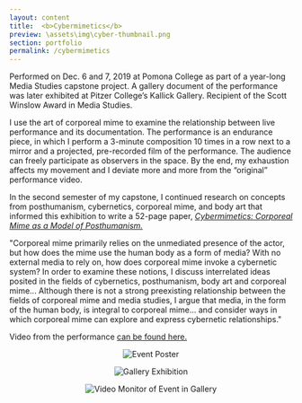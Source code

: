 ```yaml
---
layout: content
title:  <b>Cybermimetics</b>
preview: \assets\img\cyber-thumbnail.png
section: portfolio
permalink: /cybermimetics
---
```


Performed on Dec. 6 and 7, 2019 at Pomona College as part of a year-long Media Studies capstone project. A gallery document of the performance was later exhibited at Pitzer College’s Kallick Gallery. Recipient of the Scott Winslow Award in Media Studies.

I use the art of corporeal mime to examine the relationship between live performance and its documentation. The performance is an endurance piece, in which I perform a 3-minute composition 10 times in a row next to a mirror and a projected, pre-recorded film of the performance. The audience can freely participate as observers in the space. By the end, my exhaustion affects my movement and I deviate more and more from the “original” performance video. 

In the second semester of my capstone, I continued research on concepts from posthumanism, cybernetics, corporeal mime, and body art that informed this exhibition to write a 52-page paper, <a href="https://static1.squarespace.com/static/5eb5a9a60d283f416056d5c2/t/5ec2ace09053c9535e8b9ab1/1589816547872/Culhane+Capstone+Cybermimetics+Final+Version.pdf"><i>Cybermimetics: Corporeal Mime as a Model of Posthumanism.</i></a>

"Corporeal mime primarily relies on the unmediated presence of the actor, but how does the mime use the human body as a form of media? With no external media to rely on, how does corporeal mime invoke a cybernetic system? In order to examine these notions, I discuss interrelated ideas posited in the fields of cybernetics, posthumanism, body art and corporeal mime... Although there is not a strong preexisting relationship between the fields of corporeal mime and media studies, I argue that media, in the form of the human body, is integral to corporeal mime... and consider ways in which corporeal mime can explore and express cybernetic relationships."


Video from the performance <a href="https://www.mediavaccine.org/work/eric-culhane">can be found here.</a>

<p align="center"><img src="\assets\img\CybermimeticsPoster.jpg" alt="Event Poster"></p>
<p align="center"><img src="\assets\img\CyberGallery1.jpg" alt="Gallery Exhibition"></p>
<p align="center"><img src="\assets\img\CyberGallery2.jpg" alt="Video Monitor of Event in Gallery"></p>



